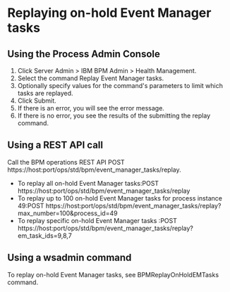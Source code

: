 # Replaying on-hold Event Manager tasks

## Using the Process Admin Console

1. Click Server Admin > IBM
BPM Admin > Health Management.
2. Select the command Replay Event Manager tasks.
3. Optionally specify values for the command's parameters to limit
which tasks are replayed.
4. Click Submit.
5. If there is an error, you will see the error message.
6. If there is no error, you see the results of the submitting the
replay command.

## Using a REST API call

Call the
BPM operations REST API POST https://host:port/ops/std/bpm/event\_manager\_tasks/replay.

- To replay all on-hold Event Manager tasks:POST https://host:port/ops/std/bpm/event\_manager\_tasks/replay
- To replay up to 100 on-hold Event Manager tasks for process instance
49:POST https://host:port/ops/std/bpm/event\_manager\_tasks/replay?max\_number=100&process\_id=49
- To replay specific on-hold Event Manager tasks :POST https://host:port/ops/std/bpm/event\_manager\_tasks/replay?em\_task\_ids=9,8,7

## Using a wsadmin command

To
replay on-hold Event Manager tasks, see BPMReplayOnHoldEMTasks command.